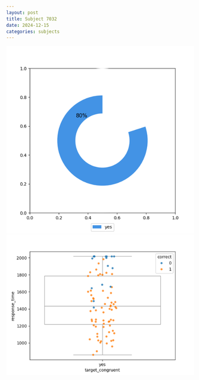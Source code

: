 ```yaml
---
layout: post
title: Subject 7032
date: 2024-12-15
categories: subjects
---
```


![](data/7032/run-4/7032_accuracy_target_congruence.png)
![](data/7032/run-4/7032_rt_congruence.png)

